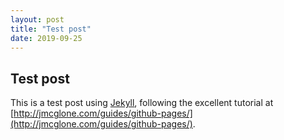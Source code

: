 ```yaml
---
layout: post
title: "Test post"
date: 2019-09-25
---
```


Test post
----

This is a test post using [Jekyll](http://jekyllrb.com), following the excellent tutorial at [http://jmcglone.com/guides/github-pages/](http://jmcglone.com/guides/github-pages/).

